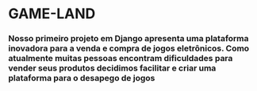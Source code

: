 # GAME-LAND #

### Nosso primeiro projeto em Django apresenta uma plataforma inovadora para a venda e compra de jogos eletrônicos. Como atualmente muitas pessoas encontram dificuldades para vender seus produtos decidimos facilitar e criar uma plataforma para o desapego de jogos  ###


